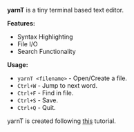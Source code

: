 **yarnT** is a tiny terminal based text editor.

**Features:**

- Syntax Highlighting
- File I/O
- Search Functionality

**Usage:**

- `yarnT <filename>` - Open/Create a file.
- `Ctrl+W` - Jump to next word.
- `Ctrl+F` - Find in file.
- `Ctrl+S` - Save.
- `Ctrl+Q` - Quit.

yarnT is created following [this](https://viewsourcecode.org/snaptoken/kilo/) tutorial.